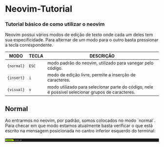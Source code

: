 # Neovim-Tutorial
### Tutorial básico de como utilizar o neovim
<p>
  Neovim possui vários modos de edição de texto onde cada um deles tem sua especificidade. Para alternar de um modo para o outro basta pressionar a tecla correspondente.
</p>


MODO      | TECLA | DESCRIÇÃO
----------|-------|--------------------------------------------------------------------------------------------------
`{normal}`|`ESC`  |modo padrão do neovim, utilizado para vanegar pelo código.
`{insert}`|`i`    |modo de edição livre, permite a inserção de caracteres.
`{visual}`|`v`    |modo utilizado para selecionar parte do código, nele é possível selecionar grupos de caracteres.

## Normal
<p>
  Ao entrarmos no neovim, por padrão, somos colocados no modo `normal`. Para checar em que modo estamos atualmente basta verificar o que está escrito na mensagem posicionada no cantro inferior esquerdo do terminal:
</p>
<img src="/viwer/img/normal_mode.png">
